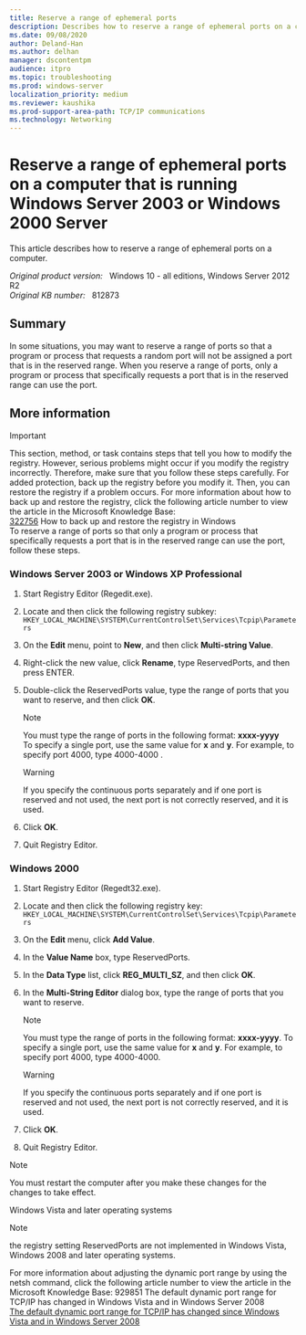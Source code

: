```yaml
---
title: Reserve a range of ephemeral ports
description: Describes how to reserve a range of ephemeral ports on a computer.
ms.date: 09/08/2020
author: Deland-Han
ms.author: delhan
manager: dscontentpm
audience: itpro
ms.topic: troubleshooting
ms.prod: windows-server
localization_priority: medium
ms.reviewer: kaushika
ms.prod-support-area-path: TCP/IP communications
ms.technology: Networking
---
```

# Reserve a range of ephemeral ports on a computer that is running Windows Server 2003 or Windows 2000 Server

This article describes how to reserve a range of ephemeral ports on a computer.

_Original product version:_ &nbsp; Windows 10 - all editions, Windows Server 2012 R2  
_Original KB number:_ &nbsp; 812873

## Summary

In some situations, you may want to reserve a range of ports so that a program or process that requests a random port will not be assigned a port that is in the reserved range. When you reserve a range of ports, only a program or process that specifically requests a port that is in the reserved range can use the port.

## More information

> [!IMPORTANT]
> This section, method, or task contains steps that tell you how to modify the registry. However, serious problems might occur if you modify the registry incorrectly. Therefore, make sure that you follow these steps carefully. For added protection, back up the registry before you modify it. Then, you can restore the registry if a problem occurs. For more information about how to back up and restore the registry, click the following article number to view the article in the Microsoft Knowledge Base:  
[322756](https://support.microsoft.com/help/322756) How to back up and restore the registry in Windows  
To reserve a range of ports so that only a program or process that specifically requests a port that is in the reserved range can use the port, follow these steps.

### Windows Server 2003 or Windows XP Professional

1. Start Registry Editor (Regedit.exe).
2. Locate and then click the following registry subkey:   `HKEY_LOCAL_MACHINE\SYSTEM\CurrentControlSet\Services\Tcpip\Parameters`  

3. On the **Edit** menu, point to **New**, and then click **Multi-string Value**.
4. Right-click the new value, click **Rename**, type ReservedPorts, and then press ENTER.
5. Double-click the ReservedPorts value, type the range of ports that you want to reserve, and then click **OK**.

    > [!NOTE]
    > You must type the range of ports in the following format: **xxxx-yyyy**  
    To specify a single port, use the same value for **x** and **y**. For example, to specify port 4000, type 4000-4000 .

    > [!WARNING]
    > If you specify the continuous ports separately and if one port is reserved and not used, the next port is not correctly reserved, and it is used.  

6. Click **OK**.
7. Quit Registry Editor.

### Windows 2000

1. Start Registry Editor (Regedt32.exe).
2. Locate and then click the following registry key:   `HKEY_LOCAL_MACHINE\SYSTEM\CurrentControlSet\Services\Tcpip\Parameters`  

3. On the **Edit** menu, click **Add Value**.
4. In the **Value Name** box, type ReservedPorts.
5. In the **Data Type** list, click **REG_MULTI_SZ**, and then click **OK**.
6. In the **Multi-String Editor** dialog box, type the range of ports that you want to reserve.

    > [!NOTE]
    > You must type the range of ports in the following format: **xxxx-yyyy**. To specify a single port, use the same value for **x** and **y**. For example, to specify port 4000, type 4000-4000.

    > [!WARNING]
    > If you specify the continuous ports separately and if one port is reserved and not used, the next port is not correctly reserved, and it is used.
7. Click **OK**.
8. Quit Registry Editor.

> [!NOTE]
> You must restart the computer after you make these changes for the changes to take effect.

Windows Vista and later operating systems  

> [!Note]
> the registry setting ReservedPorts are not implemented in Windows Vista, Windows 2008 and later operating systems.

For more information about adjusting the dynamic port range by using the netsh  command, click the following article number to view the article in the Microsoft Knowledge Base:
929851 The default dynamic port range for TCP/IP has changed in Windows Vista and in Windows Server 2008  
[The default dynamic port range for TCP/IP has changed since Windows Vista and in Windows Server 2008](https://support.microsoft.com/help/929851)
